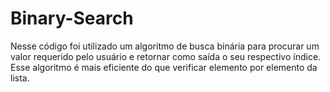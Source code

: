 # Binary-Search
Nesse código foi utilizado um algoritmo de busca binária para procurar um valor requerido pelo usuário e retornar como saída o seu respectivo índice.
Esse algoritmo é mais eficiente do que verificar elemento por elemento da lista.
